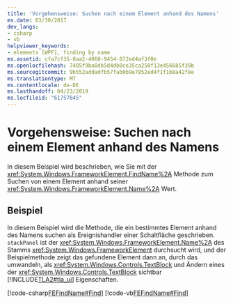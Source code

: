 ```yaml
---
title: 'Vorgehensweise: Suchen nach einem Element anhand des Namens'
ms.date: 03/30/2017
dev_langs:
- csharp
- vb
helpviewer_keywords:
- elements [WPF], finding by name
ms.assetid: cfa7cf35-8aa2-4060-9454-872ed4af3f0e
ms.openlocfilehash: 7405f9ba8db5d4db0ce35ca250f13e456685f39b
ms.sourcegitcommit: 9b552addadfb57fab0b9e7852ed4f1f1b8a42f8e
ms.translationtype: MT
ms.contentlocale: de-DE
ms.lasthandoff: 04/23/2019
ms.locfileid: "61757845"
---
```

# <a name="how-to-find-an-element-by-its-name"></a>Vorgehensweise: Suchen nach einem Element anhand des Namens
In diesem Beispiel wird beschrieben, wie Sie mit der <xref:System.Windows.FrameworkElement.FindName%2A> Methode zum Suchen von einem Element anhand seiner <xref:System.Windows.FrameworkElement.Name%2A> Wert.  
  
## <a name="example"></a>Beispiel  
 In diesem Beispiel wird die Methode, die ein bestimmtes Element anhand des Namens suchen als Ereignishandler einer Schaltfläche geschrieben. `stackPanel` ist der <xref:System.Windows.FrameworkElement.Name%2A> des Stamms <xref:System.Windows.FrameworkElement> durchsucht wird, und der Beispielmethode zeigt das gefundene Element dann an, durch das umwandeln, als <xref:System.Windows.Controls.TextBlock> und Ändern eines der <xref:System.Windows.Controls.TextBlock> sichtbar [!INCLUDE[TLA2#tla_ui](../../../../includes/tla2sharptla-ui-md.md)] Eigenschaften.  
  
 [!code-csharp[FEFindName#Find](~/samples/snippets/csharp/VS_Snippets_Wpf/FEFindName/CSharp/default.xaml.cs#find)]
 [!code-vb[FEFindName#Find](~/samples/snippets/visualbasic/VS_Snippets_Wpf/FEFindName/VisualBasic/default.xaml.vb#find)]
